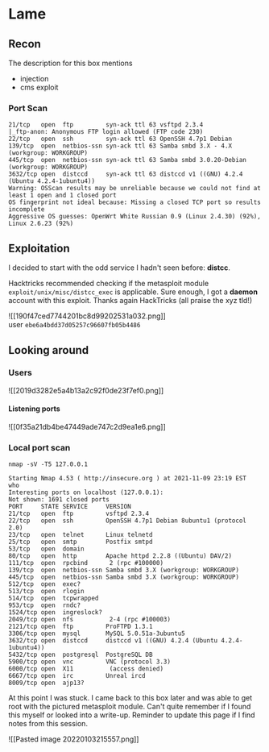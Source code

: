 # Lame

## Recon
The description for this box mentions
- injection
- cms exploit

### Port Scan
```
21/tcp   open  ftp         syn-ack ttl 63 vsftpd 2.3.4
|_ftp-anon: Anonymous FTP login allowed (FTP code 230)
22/tcp   open  ssh         syn-ack ttl 63 OpenSSH 4.7p1 Debian 
139/tcp  open  netbios-ssn syn-ack ttl 63 Samba smbd 3.X - 4.X (workgroup: WORKGROUP)
445/tcp  open  netbios-ssn syn-ack ttl 63 Samba smbd 3.0.20-Debian (workgroup: WORKGROUP)
3632/tcp open  distccd     syn-ack ttl 63 distccd v1 ((GNU) 4.2.4 (Ubuntu 4.2.4-1ubuntu4))
Warning: OSScan results may be unreliable because we could not find at least 1 open and 1 closed port
OS fingerprint not ideal because: Missing a closed TCP port so results incomplete
Aggressive OS guesses: OpenWrt White Russian 0.9 (Linux 2.4.30) (92%), Linux 2.6.23 (92%)
```


## Exploitation
I decided to start with the odd service I hadn't seen before: **distcc**.

Hacktricks recommended checking if the metasploit module `exploit/unix/misc/distcc_exec` is applicable. Sure enough, I got a **daemon** account with this exploit. Thanks again HackTricks (all praise the xyz tld!)

![[190f47ced7744201bc8d99202531a032.png]]  
user `ebe6a4bdd37d05257c96607fb05b4486`

## Looking around
### Users
![[2019d3282e5a4b13a2c92f0de23f7ef0.png]]
#### Listening ports
![[0f35a21db4be47449ade747c2d9ea1e6.png]]

### Local port scan
`nmap -sV -T5 127.0.0.1`
```
Starting Nmap 4.53 ( http://insecure.org ) at 2021-11-09 23:19 EST
who
Interesting ports on localhost (127.0.0.1):
Not shown: 1691 closed ports
PORT     STATE SERVICE     VERSION
21/tcp   open  ftp         vsftpd 2.3.4
22/tcp   open  ssh         OpenSSH 4.7p1 Debian 8ubuntu1 (protocol 2.0)
23/tcp   open  telnet      Linux telnetd
25/tcp   open  smtp        Postfix smtpd
53/tcp   open  domain
80/tcp   open  http        Apache httpd 2.2.8 ((Ubuntu) DAV/2)
111/tcp  open  rpcbind      2 (rpc #100000)
139/tcp  open  netbios-ssn Samba smbd 3.X (workgroup: WORKGROUP)
445/tcp  open  netbios-ssn Samba smbd 3.X (workgroup: WORKGROUP)
512/tcp  open  exec?
513/tcp  open  rlogin
514/tcp  open  tcpwrapped
953/tcp  open  rndc?
1524/tcp open  ingreslock?
2049/tcp open  nfs          2-4 (rpc #100003)
2121/tcp open  ftp         ProFTPD 1.3.1
3306/tcp open  mysql       MySQL 5.0.51a-3ubuntu5
3632/tcp open  distccd     distccd v1 ((GNU) 4.2.4 (Ubuntu 4.2.4-1ubuntu4))
5432/tcp open  postgresql  PostgreSQL DB
5900/tcp open  vnc         VNC (protocol 3.3)
6000/tcp open  X11          (access denied)
6667/tcp open  irc         Unreal ircd
8009/tcp open  ajp13?
```

At this point I was stuck. I came back to this box later and was able to get root with the pictured metasploit module. Can't quite remember if I found this myself or looked into a write-up. Reminder to update this page if I find notes from this session.

![[Pasted image 20220103215557.png]]
